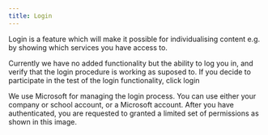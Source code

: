 ```yaml
---
title: Login
---
```


<p>Login is a feature which will make it possible for individualising content e.g. by showing which services you have access to.</p>

<p>Currently we have no added functionality but the ability to log you in,  and verify that the login procedure is working as suposed to. If you decide to participate in the test of the login functionality, click login</p>

<p>We use Microsoft for managing the login process. You can use either your company or school account, or a Microsoft account. 
  After you have authenticated, you are requested to granted a limited set of permissions as shown in this image.

